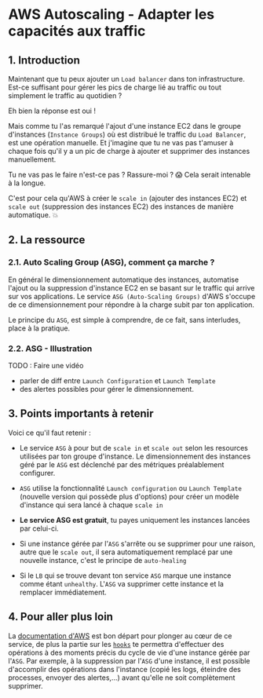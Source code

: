 # AWS Autoscaling - Adapter les capacités aux traffic

## 1. Introduction
Maintenant que tu peux ajouter un `Load balancer` dans ton infrastructure. 
Est-ce suffisant pour gérer les pics de charge lié au traffic ou tout simplement le traffic au quotidien ?

Eh bien la réponse est oui ! 

Mais comme tu l'as remarqué l'ajout d'une instance EC2 dans le groupe d'instances (`Instance Groups`) où est distribué le traffic du `Load Balancer`, est une opération manuelle.
Et j'imagine que tu ne vas pas t'amuser à chaque fois qu'il y a un pic de charge à ajouter et supprimer des instances manuellement. 

Tu ne vas pas le faire n'est-ce pas ? Rassure-moi ? 😱 Cela serait intenable à la longue. 

C'est pour cela qu'AWS à créer le `scale in` (ajouter des instances EC2) et `scale out` (suppression des instances EC2) des instances de manière automatique. 💥

## 2. La ressource
### 2.1. Auto Scaling Group (ASG), comment ça marche ?

En général le dimensionnement automatique des instances, automatise l'ajout ou la suppression d'instance EC2 en se basant sur le traffic qui arrive sur vos applications.
Le service `ASG (Auto-Scaling Groups)` d'AWS s'occupe de ce dimensionnement pour répondre à la charge subit par ton application.

Le principe du `ASG`, est simple à comprendre, de ce fait, sans interludes, place à la pratique.

### 2.2. ASG - Illustration 

TODO : Faire une vidéo

- parler de diff entre `Launch Configuration` et `Launch Template`
- des alertes possibles pour gérer le dimensionnement.

## 3. Points importants à retenir
Voici ce qu'il faut retenir :

- Le service `ASG` à pour but de `scale in` et `scale out` selon les resources utilisées par ton groupe d'instance. 
  Le dimensionnement des instances géré par le `ASG` est déclenché par des métriques préalablement configurer.


- `ASG` utilise la fonctionnalité `Launch configuration` ou `Launch Template` (nouvelle version qui possède plus d'options) pour créer un modèle d'instance qui sera lancé à chaque `scale in`


- **Le service ASG est gratuit**, tu payes uniquement les instances lancées par celui-ci.


- Si une instance gérée par l'`ASG` s'arrête ou se supprimer pour une raison, 
  autre que le `scale out`, il sera automatiquement remplacé par une nouvelle instance, 
  c'est le principe de `auto-healing`


- Si le `LB` qui se trouve devant ton service `ASG` marque une instance comme étant `unhealthy`. 
  L'`ASG` va supprimer cette instance et la remplacer immédiatement.

## 4. Pour aller plus loin
La [documentation d'AWS](https://docs.aws.amazon.com/autoscaling/ec2/userguide/auto-scaling-groups.html) est bon départ pour plonger au cœur de ce service, 
de plus la partie sur les [`hooks`](https://docs.aws.amazon.com/autoscaling/ec2/userguide/lifecycle-hooks.html) te permettra d'effectuer des opérations à des moments précis du cycle de vie d'une instance gérée par l'`ASG`. 
Par exemple, à la suppression par l'`ASG` d'une instance, 
il est possible d'accomplir des opérations dans l'instance (copié les logs, éteindre des processes, envoyer des alertes,...) 
avant qu'elle ne soit complètement supprimer.
